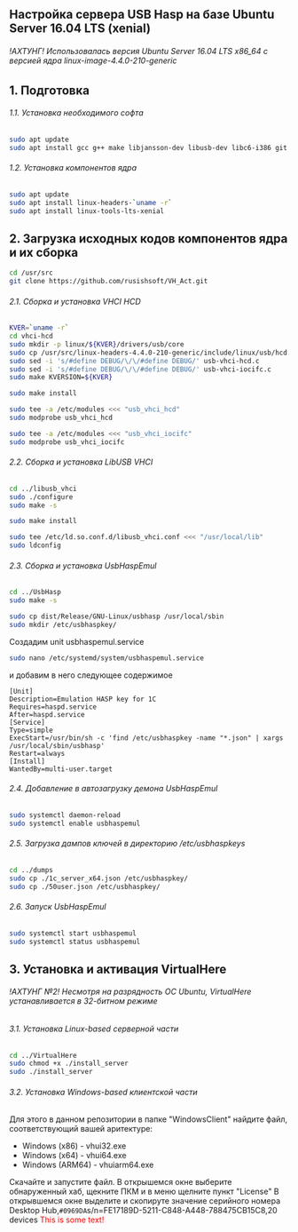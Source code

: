 ## Настройка сервера USB Hasp на базе Ubuntu Server 16.04 LTS (xenial)
###### !АХТУНГ! Использовалась версия Ubuntu Server 16.04 LTS x86_64 с версией ядра linux-image-4.4.0-210-generic

## 1. Подготовка 
###### 1.1. Установка необходимого софта
```sh
sudo apt update
sudo apt install gcc g++ make libjansson-dev libusb-dev libc6-i386 git
```

###### 1.2. Установка компонентов ядра
```sh
sudo apt update
sudo apt install linux-headers-`uname -r`
sudo apt install linux-tools-lts-xenial
```


## 2. Загрузка исходных кодов компонентов ядра и их сборка
```sh
cd /usr/src
git clone https://github.com/rusishsoft/VH_Act.git
```

###### 2.1. Сборка и установка VHCI HCD
```sh
KVER=`uname -r`
cd vhci-hcd
sudo mkdir -p linux/${KVER}/drivers/usb/core
sudo cp /usr/src/linux-headers-4.4.0-210-generic/include/linux/usb/hcd.h linux/${KVER}/drivers/usb/core
sudo sed -i 's/#define DEBUG/\/\/#define DEBUG/' usb-vhci-hcd.c
sudo sed -i 's/#define DEBUG/\/\/#define DEBUG/' usb-vhci-iocifc.c
sudo make KVERSION=${KVER}

sudo make install

sudo tee -a /etc/modules <<< "usb_vhci_hcd"
sudo modprobe usb_vhci_hcd

sudo tee -a /etc/modules <<< "usb_vhci_iocifc"
sudo modprobe usb_vhci_iocifc
```

###### 2.2. Сборка и установка LibUSB VHCI
```sh
cd ../libusb_vhci
sudo ./configure
sudo make -s

sudo make install

sudo tee /etc/ld.so.conf.d/libusb_vhci.conf <<< "/usr/local/lib"
sudo ldconfig
```

###### 2.3. Сборка и установка UsbHaspEmul
```sh
cd ../UsbHasp
sudo make -s

sudo cp dist/Release/GNU-Linux/usbhasp /usr/local/sbin
sudo mkdir /etc/usbhaspkey/
```

Создадим unit usbhaspemul.service
```sh
sudo nano /etc/systemd/system/usbhaspemul.service
```
и добавим в него следующее содержимое
```unit
[Unit]
Description=Emulation HASP key for 1C
Requires=haspd.service
After=haspd.service
[Service]
Type=simple
ExecStart=/usr/bin/sh -c 'find /etc/usbhaspkey -name "*.json" | xargs /usr/local/sbin/usbhasp'
Restart=always
[Install]
WantedBy=multi-user.target
```

###### 2.4. Добавление в автозагрузку демона UsbHaspEmul
```sh
sudo systemctl daemon-reload
sudo systemctl enable usbhaspemul
```

###### 2.5. Загрузка дампов ключей в директорию /etc/usbhaspkeys
```sh
cd ../dumps
sudo cp ./1c_server_x64.json /etc/usbhaspkey/
sudo cp ./50user.json /etc/usbhaspkey/
```

###### 2.6. Запуск UsbHaspEmul
```sh
sudo systemctl start usbhaspemul
sudo systemctl status usbhaspemul
```

## 3. Установка и активация VirtualHere
###### !АХТУНГ №2! Несмотря на разрядность ОС Ubuntu, VirtualHere устанавливается в 32-битном режиме

###### 3.1. Установка Linux-based серверной части
```sh
cd ../VirtualHere
sudo chmod +x ./install_server
sudo ./install_server
```

###### 3.2. Установка Windows-based клиентской части
Для этого в данном репозитории в папке "WindowsClient" найдите файл, соответствующий вашей аритектуре:
* Windows (x86) - vhui32.exe
* Windows (x64) - vhui64.exe
* Windows (ARM64) - vhuiarm64.exe

Скачайте и запустите файл.
В открышемся окне выберите обнаруженный хаб, щекните ПКМ и в меню щелните пункт "License"
В открывшемся окне выделите и скопируте значение серийного номера
Desktop Hub,`#0969DA`s/n=FE17189D-5211-C848-A448-788475CB15C8,20 devices
<font color="red">This is some text!</font>
